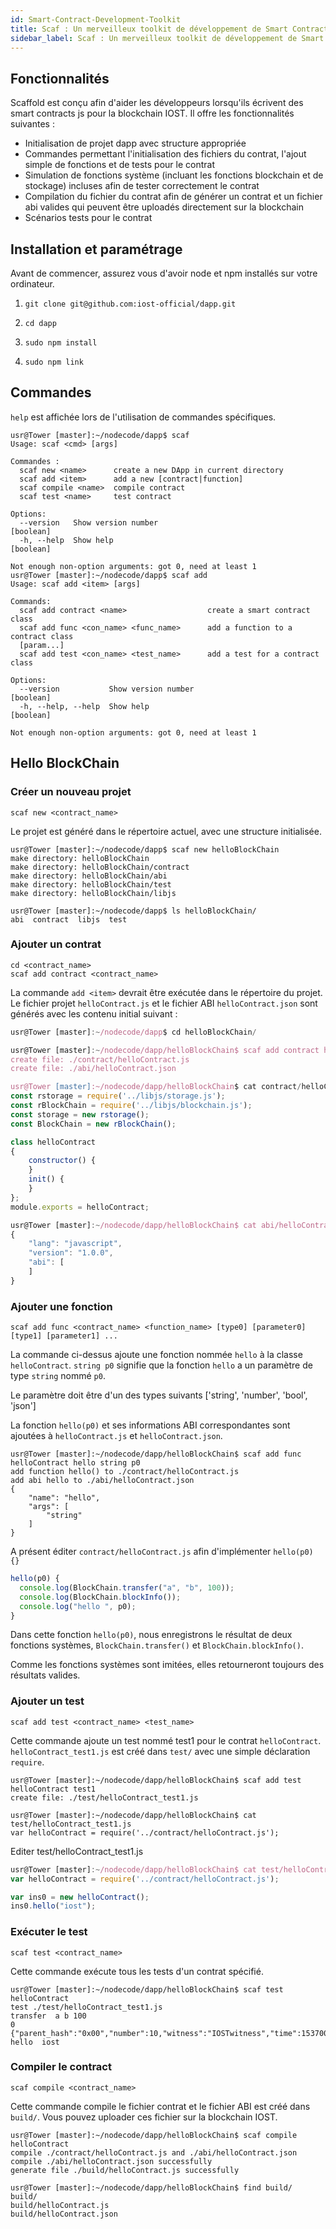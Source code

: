 ```yaml
---
id: Smart-Contract-Development-Toolkit
title: Scaf : Un merveilleux toolkit de développement de Smart Contract
sidebar_label: Scaf : Un merveilleux toolkit de développement de Smart Contract
---
```


## Fonctionnalités

Scaffold est conçu afin d'aider les développeurs lorsqu'ils écrivent des smart contracts js pour la blockchain IOST. Il offre les fonctionnalités suivantes :

- Initialisation de projet dapp avec structure appropriée
- Commandes permettant l'initialisation des fichiers du contrat, l'ajout simple de fonctions et de tests pour le contrat
- Simulation de fonctions système (incluant les fonctions blockchain et de stockage) incluses afin de tester correctement le contrat
- Compilation du fichier du contrat afin de générer un contrat et un fichier abi valides qui peuvent être uploadés directement sur la blockchain
- Scénarios tests pour le contrat

## Installation et paramétrage

Avant de commencer, assurez vous d'avoir node et npm installés sur votre ordinateur.

1. `git clone git@github.com:iost-official/dapp.git`

2. `cd dapp`

3. `sudo npm install`

4. `sudo npm link`

## Commandes

`help` est affichée lors de l'utilisation de commandes spécifiques.

```console
usr@Tower [master]:~/nodecode/dapp$ scaf
Usage: scaf <cmd> [args]

Commandes :
  scaf new <name>      create a new DApp in current directory
  scaf add <item>      add a new [contract|function]
  scaf compile <name>  compile contract
  scaf test <name>     test contract

Options:
  --version   Show version number                                      [boolean]
  -h, --help  Show help                                                [boolean]

Not enough non-option arguments: got 0, need at least 1
usr@Tower [master]:~/nodecode/dapp$ scaf add
Usage: scaf add <item> [args]

Commands:
  scaf add contract <name>                  create a smart contract class
  scaf add func <con_name> <func_name>      add a function to a contract class
  [param...]
  scaf add test <con_name> <test_name>      add a test for a contract class

Options:
  --version           Show version number                              [boolean]
  -h, --help, --help  Show help                                        [boolean]

Not enough non-option arguments: got 0, need at least 1
```

## Hello BlockChain
### Créer un nouveau projet

```
scaf new <contract_name>
```

Le projet est généré dans le répertoire actuel, avec une structure initialisée.

```console
usr@Tower [master]:~/nodecode/dapp$ scaf new helloBlockChain
make directory: helloBlockChain
make directory: helloBlockChain/contract
make directory: helloBlockChain/abi
make directory: helloBlockChain/test
make directory: helloBlockChain/libjs

usr@Tower [master]:~/nodecode/dapp$ ls helloBlockChain/
abi  contract  libjs  test
```

### Ajouter un contrat

```
cd <contract_name>
scaf add contract <contract_name>
```

La commande `add <item>` devrait être exécutée dans le répertoire du projet. Le fichier projet `helloContract.js` et le fichier ABI `helloContract.json` sont générés avec les contenu initial suivant :

```js
usr@Tower [master]:~/nodecode/dapp$ cd helloBlockChain/

usr@Tower [master]:~/nodecode/dapp/helloBlockChain$ scaf add contract helloContract
create file: ./contract/helloContract.js
create file: ./abi/helloContract.json

usr@Tower [master]:~/nodecode/dapp/helloBlockChain$ cat contract/helloContract.js
const rstorage = require('../libjs/storage.js');
const rBlockChain = require('../libjs/blockchain.js');
const storage = new rstorage();
const BlockChain = new rBlockChain();

class helloContract
{
    constructor() {
    }
    init() {
    }
};
module.exports = helloContract;

usr@Tower [master]:~/nodecode/dapp/helloBlockChain$ cat abi/helloContract.json
{
    "lang": "javascript",
    "version": "1.0.0",
    "abi": [
    ]
}
```

### Ajouter une fonction

```
scaf add func <contract_name> <function_name> [type0] [parameter0] [type1] [parameter1] ...
```

La commande ci-dessus ajoute une fonction nommée `hello` à la classe `helloContract`. `string p0` signifie que la fonction `hello` a un paramètre de type `string` nommé `p0`.

Le paramètre doit être d'un des types suivants ['string', 'number', 'bool', 'json']

La fonction `hello(p0)` et ses informations ABI correspondantes sont ajoutées à `helloContract.js` et `helloContract.json`.

```console
usr@Tower [master]:~/nodecode/dapp/helloBlockChain$ scaf add func helloContract hello string p0
add function hello() to ./contract/helloContract.js
add abi hello to ./abi/helloContract.json
{
    "name": "hello",
    "args": [
        "string"
    ]
}
```

A présent éditer `contract/helloContract.js` afin d'implémenter `hello(p0) {}`

```js
hello(p0) {
  console.log(BlockChain.transfer("a", "b", 100));
  console.log(BlockChain.blockInfo());
  console.log("hello ", p0);
}
```

Dans cette fonction `hello(p0)`, nous enregistrons le résultat de deux fonctions systèmes, `BlockChain.transfer()` et `BlockChain.blockInfo()`.

Comme les fonctions systèmes sont imitées, elles retourneront toujours des résultats valides.

### Ajouter un test

```
scaf add test <contract_name> <test_name>
```

Cette commande ajoute un test nommé test1 pour le contrat `helloContract`. `helloContract_test1.js` est créé dans `test/` avec une simple déclaration `require`.

```console
usr@Tower [master]:~/nodecode/dapp/helloBlockChain$ scaf add test helloContract test1
create file: ./test/helloContract_test1.js

usr@Tower [master]:~/nodecode/dapp/helloBlockChain$ cat test/helloContract_test1.js
var helloContract = require('../contract/helloContract.js');
```
Editer test/helloContract_test1.js
```js
usr@Tower [master]:~/nodecode/dapp/helloBlockChain$ cat test/helloContract_test1.js
var helloContract = require('../contract/helloContract.js');

var ins0 = new helloContract();
ins0.hello("iost");
```

### Exécuter le test

```
scaf test <contract_name>
```

Cette commande exécute tous les tests d'un contrat spécifié.

```console
usr@Tower [master]:~/nodecode/dapp/helloBlockChain$ scaf test helloContract
test ./test/helloContract_test1.js
transfer  a b 100
0
{"parent_hash":"0x00","number":10,"witness":"IOSTwitness","time":1537000000}
hello  iost
```

### Compiler le contract

```
scaf compile <contract_name>
```

Cette commande compile le fichier contrat et le fichier ABI est créé dans `build/`. Vous pouvez uploader ces fichier sur la blockchain IOST.

```console
usr@Tower [master]:~/nodecode/dapp/helloBlockChain$ scaf compile helloContract
compile ./contract/helloContract.js and ./abi/helloContract.json
compile ./abi/helloContract.json successfully
generate file ./build/helloContract.js successfully

usr@Tower [master]:~/nodecode/dapp/helloBlockChain$ find build/
build/
build/helloContract.js
build/helloContract.json
```
